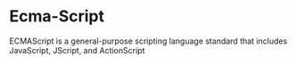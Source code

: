 # Ecma-Script
ECMAScript is a general-purpose scripting language standard that includes JavaScript, JScript, and ActionScript
